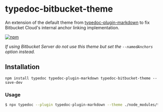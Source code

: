 # typedoc-bitbucket-theme

An extension of the default theme from [typedoc-plugin-markdown](https://github.com/tgreyuk/typedoc-plugin-markdown/tree/master/packages/typedoc-plugin-markdown) to fix Bitbucket Cloud's internal anchor linking implementation.

[![npm](https://img.shields.io/npm/v/typedoc-bitbucket-theme.svg)](https://www.npmjs.com/package/typedoc-bitbucket-theme)

_If using Bitbucket Server do not use this theme but set the `--namedAnchors` option instead._

## Installation

```shell
npm install typedoc typedoc-plugin-markdown typedoc-bitbucket-theme --save-dev
```

### Usage

```bash
$ npx typedoc --plugin typedoc-plugin-markdown --theme ./node_modules/typedoc-bitbucket-theme/dist [args]
```
